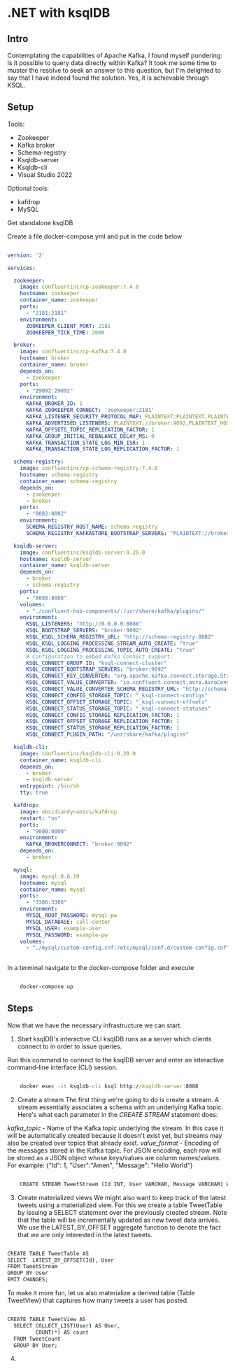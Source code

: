 # .NET with ksqlDB  

## Intro
Contemplating the capabilities of Apache Kafka, I found myself pondering: Is it possible to query data directly within Kafka? 
It took me some time to muster the resolve to seek an answer to this question, but I'm delighted to say that I have indeed found the solution. 
Yes, it is achievable through KSQL.

## Setup
Tools:
- Zookeeper
- Kafka broker
- Schema-registry
- Ksqldb-server
- Ksqldb-cli
- Visual Studio 2022 

Optional tools:
- kafdrop
- MySQL

Get standalone ksqlDB 

Create a file docker-compose.yml and put in the code below

```yml

version: '2'

services:

  zookeeper:
    image: confluentinc/cp-zookeeper:7.4.0
    hostname: zookeeper
    container_name: zookeeper
    ports:
      - "2181:2181"
    environment:
      ZOOKEEPER_CLIENT_PORT: 2181
      ZOOKEEPER_TICK_TIME: 2000

  broker:
    image: confluentinc/cp-kafka:7.4.0
    hostname: broker
    container_name: broker
    depends_on:
      - zookeeper
    ports:
      - "29092:29092"
    environment:
      KAFKA_BROKER_ID: 1
      KAFKA_ZOOKEEPER_CONNECT: 'zookeeper:2181'
      KAFKA_LISTENER_SECURITY_PROTOCOL_MAP: PLAINTEXT:PLAINTEXT,PLAINTEXT_HOST:PLAINTEXT
      KAFKA_ADVERTISED_LISTENERS: PLAINTEXT://broker:9092,PLAINTEXT_HOST://localhost:29092
      KAFKA_OFFSETS_TOPIC_REPLICATION_FACTOR: 1
      KAFKA_GROUP_INITIAL_REBALANCE_DELAY_MS: 0
      KAFKA_TRANSACTION_STATE_LOG_MIN_ISR: 1
      KAFKA_TRANSACTION_STATE_LOG_REPLICATION_FACTOR: 1

  schema-registry:
    image: confluentinc/cp-schema-registry:7.4.0
    hostname: schema-registry
    container_name: schema-registry
    depends_on:
      - zookeeper
      - broker
    ports:
      - "8082:8082"
    environment:
      SCHEMA_REGISTRY_HOST_NAME: schema-registry
      SCHEMA_REGISTRY_KAFKASTORE_BOOTSTRAP_SERVERS: "PLAINTEXT://broker:9092"

  ksqldb-server:
    image: confluentinc/ksqldb-server:0.29.0
    hostname: ksqldb-server
    container_name: ksqldb-server
    depends_on:
      - broker
      - schema-registry
    ports:
      - "8088:8088"
    volumes:
      - "./confluent-hub-components/:/usr/share/kafka/plugins/"
    environment:
      KSQL_LISTENERS: "http://0.0.0.0:8088"
      KSQL_BOOTSTRAP_SERVERS: "broker:9092"
      KSQL_KSQL_SCHEMA_REGISTRY_URL: "http://schema-registry:8082"
      KSQL_KSQL_LOGGING_PROCESSING_STREAM_AUTO_CREATE: "true"
      KSQL_KSQL_LOGGING_PROCESSING_TOPIC_AUTO_CREATE: "true"
      # Configuration to embed Kafka Connect support.
      KSQL_CONNECT_GROUP_ID: "ksql-connect-cluster"
      KSQL_CONNECT_BOOTSTRAP_SERVERS: "broker:9092"
      KSQL_CONNECT_KEY_CONVERTER: "org.apache.kafka.connect.storage.StringConverter"
      KSQL_CONNECT_VALUE_CONVERTER: "io.confluent.connect.avro.AvroConverter"
      KSQL_CONNECT_VALUE_CONVERTER_SCHEMA_REGISTRY_URL: "http://schema-registry:8082"
      KSQL_CONNECT_CONFIG_STORAGE_TOPIC: "_ksql-connect-configs"
      KSQL_CONNECT_OFFSET_STORAGE_TOPIC: "_ksql-connect-offsets"
      KSQL_CONNECT_STATUS_STORAGE_TOPIC: "_ksql-connect-statuses"
      KSQL_CONNECT_CONFIG_STORAGE_REPLICATION_FACTOR: 1
      KSQL_CONNECT_OFFSET_STORAGE_REPLICATION_FACTOR: 1
      KSQL_CONNECT_STATUS_STORAGE_REPLICATION_FACTOR: 1
      KSQL_CONNECT_PLUGIN_PATH: "/usr/share/kafka/plugins"

  ksqldb-cli:
    image: confluentinc/ksqldb-cli:0.29.0
    container_name: ksqldb-cli
    depends_on:
      - broker
      - ksqldb-server
    entrypoint: /bin/sh
    tty: true

  kafdrop:
    image: obsidiandynamics/kafdrop
    restart: "no"
    ports:
      - "9000:9000"
    environment:
      KAFKA_BROKERCONNECT: "broker:9092"
    depends_on:
      - broker

  mysql:
    image: mysql:8.0.19
    hostname: mysql
    container_name: mysql
    ports:
      - "3306:3306"
    environment:
      MYSQL_ROOT_PASSWORD: mysql-pw
      MYSQL_DATABASE: call-center
      MYSQL_USER: example-user
      MYSQL_PASSWORD: example-pw
    volumes:
      - "./mysql/custom-config.cnf:/etc/mysql/conf.d/custom-config.cnf"
 
```

In a terminal navigate to the docker-compose folder and execute

```cmd

    docker-compose up

```


## Steps
Now that we have the necessary infrastructure we can start.

1. Start ksqlDB's interactive CLI
ksqlDB runs as a server which clients connect to in order to issue queries.

Run this command to connect to the ksqlDB server and enter an interactive command-line interface (CLI) session.

```cmd

    docker exec -it ksqldb-cli ksql http://ksqldb-server:8088

```

2. Create a stream
The first thing we're going to do is create a stream. A stream essentially associates a schema with an underlying Kafka topic. 
Here's what each parameter in the *CREATE STREAM* statement does:

*kafka_topic* - Name of the Kafka topic underlying the stream. 
In this case it will be automatically created because it doesn't exist yet, but streams may also be created over topics that already exist.
*value_format* - Encoding of the messages stored in the Kafka topic. 
For JSON encoding, each row will be stored as a JSON object whose keys/values are column names/values. 
For example: {"Id": 1, "User":"Amen", "Message": "Hello World"}

```cmd

    CREATE STREAM TweetStream (Id INT, User VARCHAR, Message VARCHAR) WITH (kafka_topic='Tweet', value_format='json', partitions=1);

```


3. Create materialized views
We might also want to keep track of the latest tweets using a materialized view. 
For this we create a table TweetTable by issuing a SELECT statement over the previously created stream. 
Note that the table will be incrementally updated as new tweet data arrives. 
We use the LATEST_BY_OFFSET aggregate function to denote the fact that we are only interested in the latest tweets.

```cmd

CREATE TABLE TweetTable AS
SELECT  LATEST_BY_OFFSET(Id), User
FROM TweetStream
GROUP BY User
EMIT CHANGES;

```

To make it more fun, let us also materialize a derived table (Table TweetView) that captures how many tweets a user has posted.

```cmd

CREATE TABLE TweetView AS
  SELECT COLLECT_LIST(User) AS User,
         COUNT(*) AS count
  FROM TweetCount
  GROUP BY User;

````



4. 
